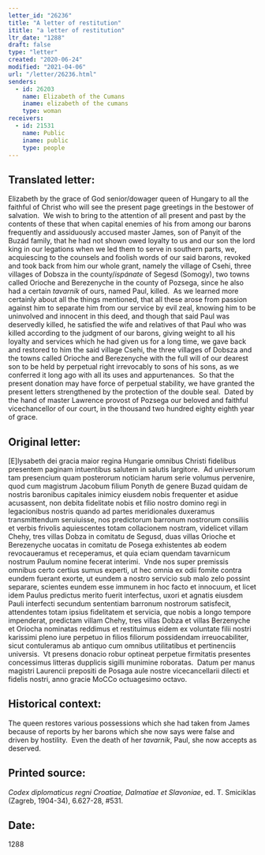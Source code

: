 ```yaml
---
letter_id: "26236"
title: "A letter of restitution"
ititle: "a letter of restitution"
ltr_date: "1288"
draft: false
type: "letter"
created: "2020-06-24"
modified: "2021-04-06"
url: "/letter/26236.html"
senders:
  - id: 26203
    name: Elizabeth of the Cumans
    iname: elizabeth of the cumans
    type: woman
receivers:
  - id: 21531
    name: Public
    iname: public
    type: people
---
```

<h2> Translated letter:</h2><p>Elizabeth by the grace of God senior/dowager queen of Hungary to all the faithful of Christ who will see the present page greetings in the bestower of salvation.&nbsp; We wish to bring to the attention of all present and past by the contents of these that when capital enemies of his from among our barons frequently and assiduously accused master James, son of Panyit of the Buzád family, that he had not shown owed loyalty to us and our son the lord king in our legations when we led them to serve in southern parts, we, acquiescing to the counsels and foolish words of our said barons, revoked and took back from him our whole grant, namely the village of Csehi, three villages of Dobsza in the county/<i>ispánate</i> of Segesd (Somogy), two towns called Orioche and Berezenyche in the county of Pozsega, since he also had a certain <i>tavarnik </i>of ours, named Paul, killed.&nbsp; As we learned more certainly about all the things mentioned, that all these arose from passion against him to separate him from our service by evil zeal, knowing him to be uninvolved and innocent in this deed, and though that said Paul was deservedly killed, he satisfied the wife and relatives of that Paul who was killed according to the judgment of our barons, giving weight to all his loyalty and services which he had given us for a long time, we gave back and restored to him the said village Csehi, the three villages of Dobsza and the towns called Orioche and Berezenyche with the full will of our dearest son to be held by perpetual right irrevocably to sons of his sons, as we conferred it long ago with all its uses and appurtenances.&nbsp; So that the present donation may have force of perpetual stability, we have granted the present letters strengthened by the protection of the double seal.&nbsp;&nbsp;Dated by the hand of master Lawrence provost of Pozsega our beloved and faithful vicechancellor of our court, in the thousand two hundred eighty eighth year of grace.</p><h2 class="mt-4"> Original letter:</h2><p>[E]lysabeth dei gracia maior regina Hungarie omnibus Christi fidelibus presentem paginam intuentibus salutem in salutis largitore.&nbsp; Ad universorum tam presencium quam posterorum noticiam harum serie volumus pervenire, quod cum magistrum Jacobum filium Ponyth de genere Buzad quidam de nostris baronibus capitales inimicy eiusdem nobis frequenter et asidue acusassent, non debita fidelitate nobis et filio nostro domino regi in legacionibus nostris quando ad partes meridionales duxeramus transmittendum seruiuisse, nos predictorum barronum nostrorum consiliis et verbis frivolis aquiescentes totam collacionem nostram, videlicet villam Chehy, tres villas Dobza in comitatu de Segusd, duas villas Orioche et Berezenyche uocatas in comitatu de Posega exhistentes ab eodem revocaueramus et receperamus, et quia eciam quendam tavarnicum nostrum Paulum nomine fecerat interimi.&nbsp; Vnde nos super premissis omnibus certo certius sumus experti, ut hec omnia ex odii fomite contra eundem fuerant exorte, ut eundem a nostro servicio sub malo zelo possint separare, scientes eundem esse immunem in hoc facto et innocuum, et licet idem Paulus predictus merito fuerit interfectus, uxori et agnatis eiusdem Pauli interfecti secundum sententiam barronum nostrorum satisfecit, attendentes totam ipsius fidelitatem et servicia, que nobis a longo tempore impenderat, predictam villam Chehy, tres villas Dobza et villas Berzenyche et Oriocha nominatas reddimus et restituimus eidem ex voluntate filii nostri karissimi pleno iure perpetuo in filios filiorum possidendam irreuocabiliter, sicut contuleramus ab antiquo cum omnibus utilitatibus et pertinenciis universis.&nbsp; Vt presens donacio robur optineat perpetue firmitatis presentes concessimus litteras dupplicis sigilli munimine roboratas.&nbsp; Datum per manus magistri Laurencii prepositi de Posaga aule nostre vicecancellarii dilecti et fidelis nostri, anno gracie MoCCo octuagesimo octavo.</p><h2 class="mt-4"> Historical context:</h2><p>The queen restores various possessions which she had taken from James because of reports by her barons which she now says were false and driven by hostility.&nbsp; Even the death of her <i>tavarnik</i>, Paul, she now accepts as deserved.</p><h2 class="mt-4"> Printed source:</h2><p><i>Codex diplomaticus regni Croatiae, Dalmatiae et Slavoniae</i>, ed. T. Smiciklas (Zagreb, 1904-34), 6.627-28, #531.&nbsp;&nbsp;</p><h2 class="mt-4"> Date:</h2>1288